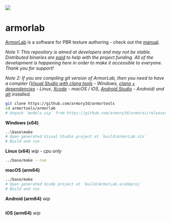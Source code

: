 ![](https://armory3d.org/lab/img/git.jpg)

armorlab
==============

[ArmorLab](https://armory3d.org/lab) is a software for PBR texture authoring - check out the [manual](https://armory3d.org/lab/manual).

*Note 1: This repository is aimed at developers and may not be stable. Distributed binaries are [paid](https://armory3d.org/lab/download) to help with the project funding. All of the development is happening here in order to make it accessible to everyone. Thank you for support!*

*Note 2: If you are compiling git version of ArmorLab, then you need to have a compiler ([Visual Studio with clang tools](https://visualstudio.microsoft.com/downloads/) - Windows, [clang + dependencies](https://github.com/armory3d/armortools/wiki/Linux-Dependencies) - Linux, [Xcode](https://developer.apple.com/xcode/resources/) - macOS / iOS, [Android Studio](https://developer.android.com/studio) - Android) and [git](https://git-scm.com/downloads) installed.*

```bash
git clone https://github.com/armory3d/armortools
cd armortools/armorlab
# Unpack `models.zip` from https://github.com/armory3d/armorai/releases into `assets/models` using 7-Zip - Extract Here
```

**Windows (x64)**
```bash
..\base\make
# Open generated Visual Studio project at `build\ArmorLab.sln`
# Build and run
```

**Linux (x64)** *wip - cpu only*
```bash
../base/make --run
```

**macOS (arm64)**
```bash
../base/make
# Open generated Xcode project at `build/ArmorLab.xcodeproj`
# Build and run
```

**Android (arm64)** *wip*
```bash
```

**iOS (arm64)** *wip*
```bash
```
